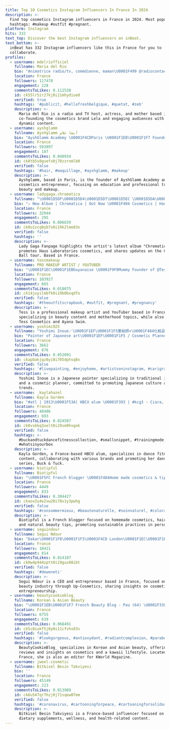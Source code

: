 ```yaml
---
title: Top 10 Cosmetics Instagram Influencers In France In 2024
description: >-
  Find top cosmetics Instagram influencers in France in 2024. Most popular
  hashtags: #makeup #outfit #pregnant.
platform: Instagram
hits: 332
text_top: Discover the best Instagram influencers on inBeat.
text_bottom: >-
  inBeat has 332 Instagram influencers like this in France for you to
  collaborate.
profiles:
  - username: mdelriofficiel
    fullname: Maria del Rio
    bio: "Animatrice radio/tv, comédienne, maman\U0001F499 @radiocontact @rtltvi Co-founder @cosmetics.lela \U0001F4E7: maria@screenfluence.be"
    location: France
    followers: 117478
    engagement: 228
    commentsToLikes: 0.112538
    id: ck55lr5ir27kj0i11mhydiue8
    verified: true
    hashtags: '#publicit, #hellofreshbelgique, #quetat, #zeb'
    description: >-
      Maria del Rio is a radio and TV host, actress, and mother based in France,
      co-founding the cosmetics brand Lela and engaging audiences with her
      dynamic content.
  - username: ayshglamm
    fullname: Ayshglamm أيشا غلام
    bio: "AyshGlamm Academy \U0001F4CDParis \U0001F1EB\U0001F1F7 Founder of @ayshglamm.cosmetics Financement CPF Formation & prestation \U0001F4E7contact@ayshglamm.fr \U0001F4E7Direction@ayshglamm.fr"
    location: France
    followers: 503897
    engagement: 107
    commentsToLikes: 0.040934
    id: ck8tb5s0guefx0j78zzrnmlb0
    verified: false
    hashtags: '#hair, #maquillage, #ayshglamm, #makeup'
    description: >-
      Ayshglamm, based in Paris, is the founder of AyshGlamm Academy and a
      cosmetics entrepreneur, focusing on education and professional training in
      beauty and makeup.
  - username: ladygaga.chromatica
    fullname: "\U0001D5DF\U0001D5D4\U0001D5D7\U0001D5EC \U0001D5DA\U0001D5D4\U0001D5DA\U0001D5D4 \U0001D5D9\U0001D5D4\U0001D5E1\U0001D5E3\U0001D5D4\U0001D5DA\U0001D5D8"
    bio: "⚔️ New Album | Chromatica | Out Now \U0001F484 Cosmetics | Haus Laboratories | Available Now \U0001F52E Concert | Chromatica Ball Tour | Summer 2021"
    location: France
    followers: 32944
    engagement: 295
    commentsToLikes: 0.006839
    id: ck0u1zcq0yb7s0i19k2lme83x
    verified: false
    hashtags: ''
    description: >-
      Lady Gaga Fanpage highlights the artist's latest album "Chromatica,"
      promotes Haus Laboratories cosmetics, and shares updates on the Chromatica
      Ball tour. Based in France.
  - username: tessmakeup
    fullname: PRO MAKEUP ARTIST / YOUTUBER
    bio: "\U0001F1EC\U0001F1EBGuyanaise \U0001F9F8Mummy Founder of @Tess.cosmetics & @ayana.swim ✉️Tessmakeup.contact@gmail.com (NO DM) YOUTUBE ⬇️"
    location: France
    followers: 103927
    engagement: 665
    commentsToLikes: 0.018075
    id: ck14juyilmbfk0i19b0bxqdfo
    verified: false
    hashtags: '#theoutfitscrapbook, #outfit, #pregnant, #pregnancy'
    description: >-
      Tess is a professional makeup artist and YouTuber based in France,
      specializing in beauty content and motherhood topics, while also founding
      Tess Cosmetics and Ayana Swim.
  - username: yoshimi925
    fullname: "Yoshimi Inoue／\U0001F1EF\U0001F1F5墨絵師×\U0001F484化粧品マーケッター"
    bio: "Painter of Japanese art\U0001F1EF\U0001F1F5 / Cosmetic Planner\U0001F484 日本を元気にしたいと思っている#墨絵師 #beautyjapan 2020年日本大会ファイナリスト ArtBattleJapan決勝進出　墨絵のみ⏩ @yosu529"
    location: France
    followers: 3662
    engagement: 876
    commentsToLikes: 0.052091
    id: ckapbakjqz6yi0i785dphsq8x
    verified: false
    hashtags: '#livepainting, #enjoyhome, #artistsoninstagram, #carigraphy'
    description: >-
      Yoshimi Inoue is a Japanese painter specializing in traditional ink art
      and a cosmetic planner, committed to promoting Japanese culture and beauty
      trends.
  - username: _kaylahazel
    fullname: Kayla Gorden
    bio: "#atl | 1913\U0001F53A| HBCU alum \U0001F393 | #kcg3 - Ciara, MAC cosmetics, Big KRIT, CNN YT\U0001F3A5: Kayla Hazel EMAIL TO BOOK \U0001F447\U0001F3FDBuck & Tuck Dance Fitness Tape\U0001F447\U0001F3FD"
    location: France
    followers: 48486
    engagement: 693
    commentsToLikes: 0.024507
    id: ck0vvbkq3oelt0i19sm9hvgok
    verified: false
    hashtags: >-
      #buckandtuckdancefitnesscollection, #smallsnippet, #trainingmode,
      #whatsinyourbox
    description: >-
      Kayla Gorden, a France-based HBCU alum, specializes in dance fitness
      content, collaborating with various brands and promoting her dance fitness
      series, Buck & Tuck.
  - username: biotipful
    fullname: Biotipful
    bio: "\U0001F5FC French blogger \U0001F484Home made cosmetics & tips \U0001F331 Hair care & natural care \U0001F984 Bordeaux \U0001F4E9 Biotipful@gmail.com ⬇️ Blog & derniers articles ⬇"
    location: France
    followers: 4449
    engagement: 833
    commentsToLikes: 0.304427
    id: ckaov2u4e2vw20i78x1y3pwhg
    verified: false
    hashtags: '#consommermieux, #beautenaturelle, #soinnaturel, #colorationvegetale'
    description: >-
      Biotipful is a French blogger focused on homemade cosmetics, hair care,
      and natural beauty tips, promoting sustainable practices in personal care.
  - username: seguindour
    fullname: Segui Ndour
    bio: "Dakar\U0001F1F8\U0001F1F3\U0001F4CD London\U0001F1EC\U0001F1E7 Regents university\U0001F4DA\U0001F393 Scorpion \U0001F982 CEO • Up-Cosmtics \U0001F310 @up.cosmetics"
    location: France
    followers: 10421
    engagement: 814
    commentsToLikes: 0.014107
    id: ck0w4p944zptt0i19gux08ibt
    verified: false
    hashtags: '#deweneti'
    description: >-
      Segui Ndour is a CEO and entrepreneur based in France, focused on the
      beauty industry through Up-Cosmetics, sharing insights on cosmetics and
      entrepreneurship.
  - username: beautycookieblog_
    fullname: Korean & Asian Beauty
    bio: "\U0001F1EB\U0001F1F7 French Beauty Blog - Pau (64) \U0001F338 #kbeauty \U0001F365Asian Cosmetics \U0001F430 #kawaii lifestyle \U0001F4F0 #koreanbeauty editor for @kworldmag \U0001F380 Reviews ⬇️"
    location: France
    followers: 6755
    engagement: 639
    commentsToLikes: 0.068491
    id: ck5c6iukf5j0y0i11cfvhx83v
    verified: false
    hashtags: '#lookgorgeous, #antioxydant, #radiantcomplexion, #parabenfree'
    description: >-
      BeautyCookieBlog_ specializes in Korean and Asian beauty, offering product
      reviews and insights on cosmetics and a kawaii lifestyle. Located in
      France, she is also an editor for KWorld Magazine.
  - username: jweel.cosmetic
    fullname: Bitkisel Besin Takviyesi
    bio: ''
    location: France
    followers: 45149
    engagement: 223
    commentsToLikes: 0.013989
    id: ck6u547qr7hzj0j71sqew07em
    verified: false
    hashtags: '#coronavirus, #cartooningforpeace, #cartooningforsolidarity'
    description: >-
      Bitkisel Besin Takviyesi is a France-based influencer focused on natural
      dietary supplements, wellness, and health-related content.
---
```


